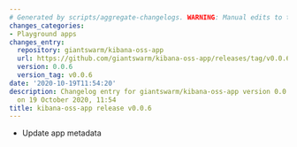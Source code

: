 ```yaml
---
# Generated by scripts/aggregate-changelogs. WARNING: Manual edits to this files will be overwritten.
changes_categories:
- Playground apps
changes_entry:
  repository: giantswarm/kibana-oss-app
  url: https://github.com/giantswarm/kibana-oss-app/releases/tag/v0.0.6
  version: 0.0.6
  version_tag: v0.0.6
date: '2020-10-19T11:54:20'
description: Changelog entry for giantswarm/kibana-oss-app version 0.0.6, published
  on 19 October 2020, 11:54
title: kibana-oss-app release v0.0.6
---
```


- Update app metadata
